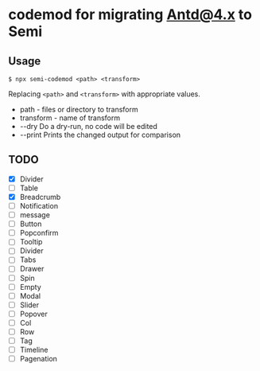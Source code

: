 # codemod for migrating Antd@4.x to Semi

## Usage

```
$ npx semi-codemod <path> <transform>
```

Replacing `<path>` and `<transform>` with appropriate values.

* path - files or directory to transform
* transform - name of transform
* --dry Do a dry-run, no code will be edited
* --print Prints the changed output for comparison


## TODO

- [x] Divider
- [ ] Table
- [x] Breadcrumb
- [ ] Notification
- [ ] message
- [ ] Button
- [ ] Popconfirm
- [ ] Tooltip
- [ ] Divider
- [ ] Tabs
- [ ] Drawer
- [ ] Spin
- [ ] Empty
- [ ] Modal
- [ ] Slider
- [ ] Popover
- [ ] Col
- [ ] Row
- [ ] Tag
- [ ] Timeline
- [ ] Pagenation
